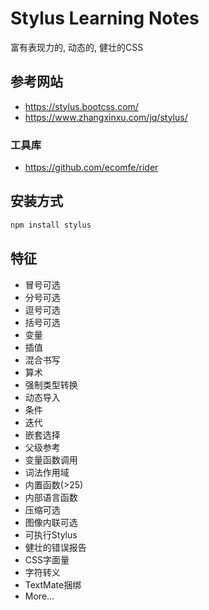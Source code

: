 # Stylus Learning Notes

富有表现力的, 动态的, 健壮的CSS

## 参考网站
-  https://stylus.bootcss.com/
-  https://www.zhangxinxu.com/jq/stylus/

### 工具库

- https://github.com/ecomfe/rider

## 安装方式

```bash
npm install stylus
```

## 特征

- 冒号可选
- 分号可选
- 逗号可选
- 括号可选
- 变量
- 插值
- 混合书写
- 算术
- 强制类型转换
- 动态导入
- 条件
- 迭代
- 嵌套选择
- 父级参考
- 变量函数调用
- 词法作用域
- 内置函数(>25)
- 内部语言函数
- 压缩可选
- 图像内联可选
- 可执行Stylus
- 健壮的错误报告
- CSS字面量
- 字符转义
- TextMate捆绑
- More...